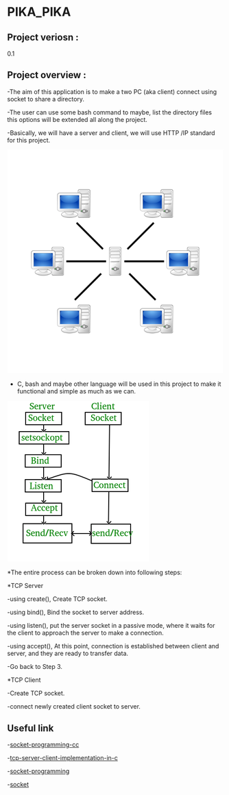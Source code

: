  
 
# PIKA_PIKA  
 
## Project veriosn  : 
  0.1 
## Project overview :  
-The aim of this application is to make  a two PC (aka client) connect using  socket  to share  a directory.

-The user  can use  some bash command  to maybe, list the directory files this options will be  extended all along  the project.

-Basically, we will have  a server and  client, we  will use HTTP /IP standard for this project.

![ALT](/Server-based-network.png "Server-based-network")

- C, bash and maybe other language will be used in this  project to make it  functional and  simple as much as we  can.

![ALT](/Socket_server_flowchart%20.png "flowchart")

*The entire process can be broken down into following steps:

*TCP Server 

-using create(), Create TCP socket. 

-using bind(), Bind the socket to server address.

-using listen(), put the server socket in a passive mode, where it waits for the client to approach the server to make a connection.

-using accept(), At this point, connection is established between client and server, and they are ready to transfer data.

-Go back to Step 3.

*TCP Client

-Create TCP socket.

-connect newly created client socket to server.

## Useful link 
-[socket-programming-cc](https://www.geeksforgeeks.org/socket-programming-cc/)

-[tcp-server-client-implementation-in-c](https://www.geeksforgeeks.org/tcp-server-client-implementation-in-c/)  

-[socket-programming](https://www.cs.dartmouth.edu/~campbell/cs50/socketprogramming.html)

-[socket](https://pubs.opengroup.org/onlinepubs/009619199/socket.htm) 
